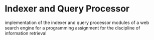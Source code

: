 # Indexer and Query Processor
 implementation of the indexer and query processor modules of a web search engine for a programming assignment for the discipline of information retrieval
